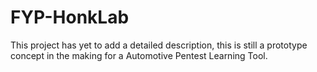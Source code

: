 # FYP-HonkLab
This project has yet to add a detailed description, this is still a prototype concept in the making for a Automotive Pentest Learning Tool.



